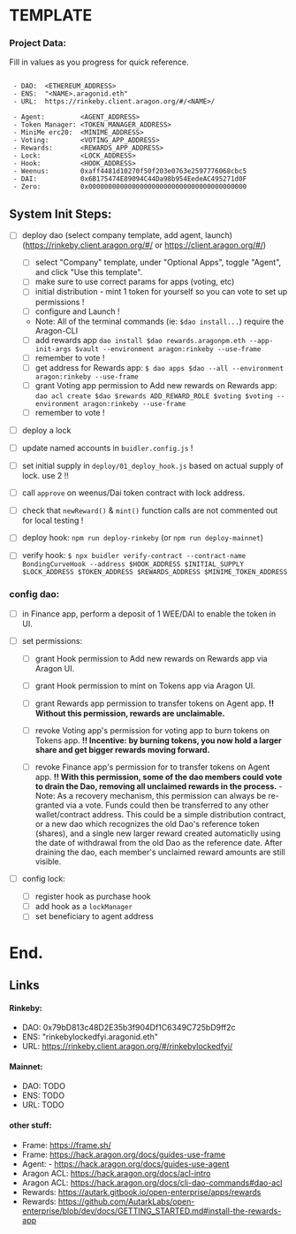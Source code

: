# TEMPLATE

### Project Data:

Fill in values as you progress for quick reference.

```

 - DAO:  <ETHEREUM_ADDRESS>
 - ENS:  "<NAME>.aragonid.eth"
 - URL:  https://rinkeby.client.aragon.org/#/<NAME>/

 - Agent:         <AGENT_ADDRESS>
 - Token Manager: <TOKEN_MANAGER_ADDRESS>
 - MiniMe erc20:  <MINIME_ADDRESS>
 - Voting:        <VOTING_APP_ADDRESS>
 - Rewards:       <REWARDS_APP_ADDRESS>
 - Lock:          <LOCK_ADDRESS>
 - Hook:          <HOOK_ADDRESS>
 - Weenus:        0xaff4481d10270f50f203e0763e2597776068cbc5
 - DAI:           0x6B175474E89094C44Da98b954EedeAC495271d0F
 - Zero:          0x0000000000000000000000000000000000000000

```

## System Init Steps:

- [ ] deploy dao (select company template, add agent, launch)
      (https://rinkeby.client.aragon.org/#/ or https://client.aragon.org/#/)

  - [ ] select "Company" template, under "Optional Apps", toggle "Agent", and click "Use this template".
  - [ ] make sure to use correct params for apps (voting, etc)
  - [ ] initial distribution - mint 1 token for yourself so you can vote to set up permissions !
  - [ ] configure and Launch !
  - Note: All of the terminal commands (ie: `$dao install...`) require the Aragon-CLI
  - [ ] add rewards app
        `dao install $dao rewards.aragonpm.eth --app-init-args $vault --environment aragon:rinkeby --use-frame`
  - [ ] remember to vote !
  - [ ] get address for Rewards app: `$ dao apps $dao --all --environment aragon:rinkeby --use-frame`
  - [ ] grant Voting app permission to Add new rewards on Rewards app: `dao acl create $dao $rewards ADD_REWARD_ROLE $voting $voting --environment aragon:rinkeby --use-frame`
  - [ ] remember to vote !

- [ ] deploy a lock
- [ ] update named accounts in `buidler.config.js` !
- [ ] set initial supply in `deploy/01_deploy_hook.js` based on actual supply of lock. use 2 !!
- [ ] call `approve` on weenus/Dai token contract with lock address.

- [ ] check that `newReward()` & `mint()` function calls are not commented out for local testing !
- [ ] deploy hook: `npm run deploy-rinkeby` (or `npm run deploy-mainnet`)
- [ ] verify hook: `$ npx buidler verify-contract --contract-name BondingCurveHook --address $HOOK_ADDRESS $INITIAL_SUPPLY $LOCK_ADDRESS $TOKEN_ADDRESS $REWARDS_ADDRESS $MINIME_TOKEN_ADDRESS`

### config dao:

- [ ] in Finance app, perform a deposit of 1 WEE/DAI to enable the token in UI.
- [ ] set permissions:

  - [ ] grant Hook permission to Add new rewards on Rewards app via Aragon UI.
  - [ ] grant Hook permission to mint on Tokens app via Aragon UI.
  - [ ] grant Rewards app permission to transfer tokens on Agent app.
        **!! Without this permission, rewards are unclaimable.**

  - [ ] revoke Voting app's permission for voting app to burn tokens on Tokens app.
        **!! Incentive: by burning tokens, you now hold a larger share and get bigger rewards moving forward.**
  - [ ] revoke Finance app's permission for to transfer tokens on Agent app.
        **!! With this permission, some of the dao members could vote to drain the Dao, removing all unclaimed rewards in the process.** - Note: As a recovery mechanism, this permission can always be re-granted via a vote. Funds could then be transferred to any other wallet/contract address. This could be a simple distribution contract, or a new dao which recognizes the old Dao's reference token (shares), and a single new larger reward created automaticlly using the date of withdrawal from the old Dao as the reference date. After draining the dao, each member's unclaimed reward amounts are still visible.

- [ ] config lock:
  - [ ] register hook as purchase hook
  - [ ] add hook as a `lockManager`
  - [ ] set beneficiary to agent address

# End.

## Links

#### Rinkeby:

- DAO: 0x79bD813c48D2E35b3f904Df1C6349C725bD9ff2c
- ENS: "rinkebylockedfyi.aragonid.eth"
- URL: https://rinkeby.client.aragon.org/#/rinkebylockedfyi/

#### Mainnet:

- DAO: TODO
- ENS: TODO
- URL: TODO

#### other stuff:

- Frame: https://frame.sh/
- Frame: https://hack.aragon.org/docs/guides-use-frame
- Agent: - https://hack.aragon.org/docs/guides-use-agent
- Aragon ACL: https://hack.aragon.org/docs/acl-intro
- Aragon ACL: https://hack.aragon.org/docs/cli-dao-commands#dao-acl
- Rewards: https://autark.gitbook.io/open-enterprise/apps/rewards
- Rewards: https://github.com/AutarkLabs/open-enterprise/blob/dev/docs/GETTING_STARTED.md#install-the-rewards-app
